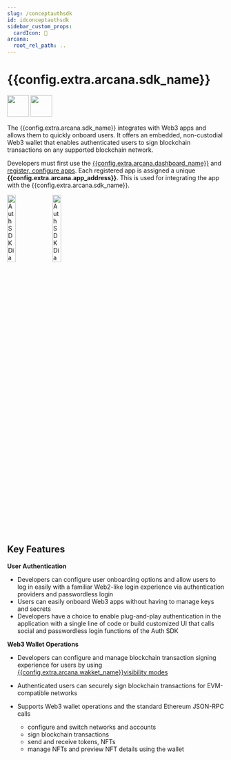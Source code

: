 ```yaml
---
slug: /conceptauthsdk
id: idconceptauthsdk
sidebar_custom_props:
  cardIcon: 💠
arcana:
  root_rel_path: ..
---
```


# {{config.extra.arcana.sdk_name}}

<img src="/img/icons/i_an_authsdk_light.png#only-light" width="50"/>
<img src="/img/icons/i_an_authsdk_dark.png#only-dark" width="50"/>


The {{config.extra.arcana.sdk_name}} integrates with Web3 apps and allows them to quickly onboard users. It offers an embedded, non-custodial Web3 wallet that enables authenticated users to sign blockchain transactions on any supported blockchain network. 

Developers must first use the [{{config.extra.arcana.dashboard_name}}]({{page.meta.arcana.root_rel_path}}/concepts/dashboard.md) and [register, configure apps]({{page.meta.arcana.root_rel_path}}/howto/config_dapp.md). Each registered app is assigned a unique **{{config.extra.arcana.app_address}}**. This is used for integrating the app with the {{config.extra.arcana.sdk_name}}. 

<img src="/img/diagrams/d_an_authsdk_light.png#only-light" alt="Auth SDK Diagram" height="20%"/>
<img src="/img/diagrams/d_an_authsdk_dark.png#only-dark" alt="Auth SDK Diagram Dark" height="20%"/>

## Key Features

**User Authentication**

  * Developers can configure user onboarding options and allow users to log in easily with a familiar Web2-like login experience via authentication providers and passwordless login
  * Users can easily onboard Web3 apps without having to manage keys and secrets 
  * Developers have a choice to enable plug-and-play authentication in the application with a single line of code or build customized UI that calls social and passwordless login functions of the Auth SDK

**Web3 Wallet Operations**

  * Developers can configure and manage blockchain transaction signing experience for users by using [{{config.extra.arcana.wakket_name}}visibility modes]({{page.meta.arcana.root_rel_path}}/concepts/anwallet/walletuimodes.md)
  * Authenticated users can securely sign blockchain transactions for EVM-compatible networks
  * Supports Web3 wallet operations and the standard Ethereum JSON-RPC calls
        
    - configure and switch networks and accounts
    - sign blockchain transactions
    - send and receive tokens, NFTs
    - manage NFTs and preview NFT details using the wallet
